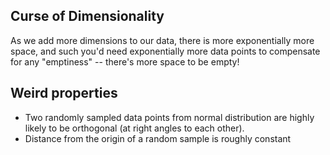## Curse of Dimensionality
As we add more dimensions to our data, there is more exponentially more space, and such you'd need exponentially more data points to compensate for any "emptiness" -- there's more space to be empty!

## Weird properties
- Two randomly sampled data points from normal distribution are highly likely to be orthogonal (at right angles to each other).
- Distance from the origin of a random sample is roughly constant